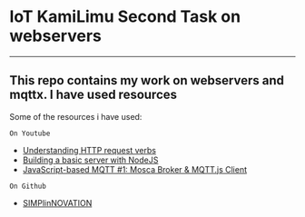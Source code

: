 # IoT KamiLimu Second Task on webservers 

---
This repo contains my work on webservers and mqttx. 
I have used resources
---

Some of the resources i have used:

`On Youtube`
+ [Understanding HTTP request verbs](https://www.youtube.com/watch?v=Pm28JXFAu4Y)
+ [Building a basic server with NodeJS](https://www.youtube.com/watch?v=Pm28JXFAu4Y)
+ [JavaScript-based MQTT #1: Mosca Broker & MQTT.js Client](https://youtu.be/HRrqF8ISQJs)

`On Github`
+ [SIMPlinNOVATION](https://github.com/LintangWisesa/Mosca_MQTTjs_MySQL_MongoDB)